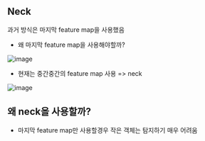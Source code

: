 ## Neck
과거 방식은 마지막 feature map을 사용했음
* 왜 마지막 feature map을 사용해야할까?

![image](https://user-images.githubusercontent.com/63588046/159216626-b5ec4058-55d9-478f-9e20-c46b8f3d959d.png)

* 현재는 중간중간의 feature map 사용 => neck

![image](https://user-images.githubusercontent.com/63588046/159216684-d912ff97-3b0a-46c6-960e-b0b31ef70734.png)


## 왜 neck을 사용할까?
* 마지막 feature map만 사용할경우 작은 객체는 탐지하기 매우 어려움




